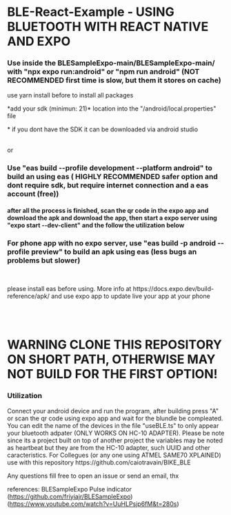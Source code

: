 # BLE-React-Example - USING BLUETOOTH WITH REACT NATIVE AND EXPO

<h3> Use inside the BLESampleExpo-main/BLESampleExpo-main/ with "npx expo run:android" or "npm run android" (<strong>NOT RECOMMENDED</strong> first time is slow, but them it stores on cache)</h3>
<p>use yarn install before to install all packages</p>
<p>*add your sdk (minimun: 21)* location into the "/android/local.properties" file </p>
<p>* if you dont have the SDK it can be downloaded via android studio</p>
<br/>
or
<br/>

<h3>
 Use "eas build --profile development --platform android" to build an using eas (<strong> HIGHLY RECOMMENDED</strong> safer option and dont require sdk, but require internet connection and a eas account (free))
 <h4> after all the process is finished, scan the qr code in the expo app and download the apk and download the app,
 then start a expo server using "expo start --dev-client" and the follow the <strong>utilization</strong> below </h4>
  </h3>
  <h3>
  For phone app with no expo server, use "eas build -p android --profile preview" to build an apk using eas (less bugs an problems but slower)
  </h3>
<br/>
<p>please install eas before using. More info at https://docs.expo.dev/build-reference/apk/ and use expo app to update live your app at your phone</p>





<br/>
<br/>
<h1>WARNING CLONE THIS REPOSITORY ON SHORT PATH, OTHERWISE MAY NOT BUILD FOR THE FIRST OPTION!</h1> 


<h3> Utilization </h3>
<p>Connect your android device and run the program, after building press "A" or scan the qr code using expo app and wait for the blundle be compleated. 
You can edit the name of the devices in the file "useBLE.ts" to only appear your bluetooth adpater (ONLY WORKS ON HC-10 ADAPTER).
Please be note since its a project built on top of another project the variables may be noted as heartbeat but they are from the HC-10 adapter, such UUID and other caracteristics. For Collegues (or any one using ATMEL SAME70 XPLAINED) use with this repository https://github.com/caiotravain/BIKE_BLE</p>



<p>Any questions fill free to open an issue or send an email, thx</p>

references: BLESampleExpo Pulse indicator (https://github.com/friyiajr/BLESampleExpo) (https://www.youtube.com/watch?v=UuHLPsjp6fM&t=280s)

